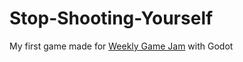 # Stop-Shooting-Yourself

My first game made for [Weekly Game Jam](http://www.weeklygamejam.com) with Godot
